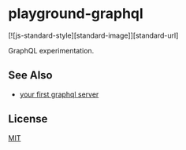 # playground-graphql
[![js-standard-style][standard-image]][standard-url]

GraphQL experimentation.

## See Also
- [your first graphql server](https://medium.com/@clayallsopp/your-first-graphql-server-3c766ab4f0a2)

## License
[MIT](https://tldrlegal.com/license/mit-license)
